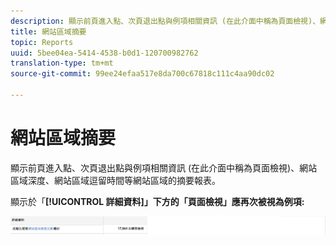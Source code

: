 ```yaml
---
description: 顯示前頁進入點、次頁退出點與例項相關資訊 (在此介面中稱為頁面檢視)、網站區域深度、網站區域逗留時間等網站區域的摘要報表。
title: 網站區域摘要
topic: Reports
uuid: 5bee04ea-5414-4538-b0d1-120700982762
translation-type: tm+mt
source-git-commit: 99ee24efaa517e8da700c67818c111c4aa90dc02

---
```



# 網站區域摘要

顯示前頁進入點、次頁退出點與例項相關資訊 (在此介面中稱為頁面檢視)、網站區域深度、網站區域逗留時間等網站區域的摘要報表。

顯示於「**[!UICONTROL 詳細資料]」下方的「頁面檢視」應再次被視為例項:**

![](assets/site_sec_summ.png)

